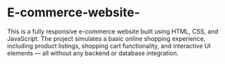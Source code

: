 # E-commerce-website-
This is a fully responsive e-commerce website built using HTML, CSS, and JavaScript. The project simulates a basic online shopping experience, including product listings, shopping cart functionality, and interactive UI elements — all without any backend or database integration. 
